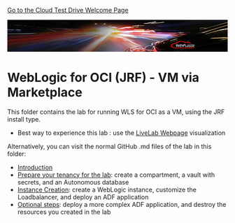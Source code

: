 [Go to the Cloud Test Drive Welcome Page](../../../readme.md)

![](../../../common/images/customer.logo2.png)

# WebLogic for OCI (JRF) -  VM via Marketplace

This folder contains the lab for running WLS for OCI as a VM, using the JRF install type.



- Best way to experience this lab : use the [LiveLab Webpage](https://oracle.github.io/cloudtestdrive/AppDev/wls/ll-jrf) visualization



Alternatively, you can visit the normal GitHub .md files of the lab in this folder:

- [Introduction](wlsforocijrf_intro.md)
- [Prepare your tenancy for the lab](wlsforocijrf_prereq.md): create a compartment, a vault with secrets, and an Autonomous database
- [Instance Creation](wlsforocijrf.md): create a WebLogic instance, customize the Loadbalancer, and deploy an ADF application
- [Optional steps](wlsforocijrfopt.md): deploy a more complex ADF application, and destroy the resources you created in the lab



